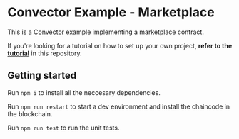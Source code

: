 # Convector Example - Marketplace

This is a [Convector](http://worldsibu.com/convector/) example implementing a marketplace contract.

If you're looking for a tutorial on how to set up your own project, **refer to the [tutorial](https://github.com/worldsibu/convector-example-marketplace/blob/master/TUTORIAL.md)** in this repository.

## Getting started

Run `npm i` to install all the neccesary dependencies.

Run `npm run restart` to start a dev environment and install the chaincode in the blockchain.

Run `npm run test` to run the unit tests.